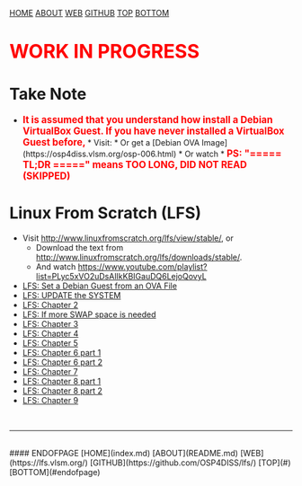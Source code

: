 ---
---

[HOME](index.md)
[ABOUT](README.md)
[WEB](https://lfs.vlsm.org/)
[GITHUB](https://github.com/OSP4DISS/lfs/)
[TOP](#)
[BOTTOM](#endofpage)

# <span style="color:red; font-weight:bold; font-size:larger;">WORK IN PROGRESS</span>

# Take Note

* <span style="color:red; font-weight:bold; font-size:larger;">
  It is assumed that you understand how install a Debian VirtualBox Guest.
  If you have never installed a VirtualBox Guest before,
  </span>
  * Visit: <https://osp4diss.vlsm.org/>
  * Or get a [Debian OVA Image](https://osp4diss.vlsm.org/osp-006.html)
  * Or watch <https://www.youtube.com/playlist?list=PLwaskZn3rUGs-wP-9Nx-nVYQUBkM4Fkoz>
  * <span style="color:red; font-weight:bold; font-size:larger;">
  PS: "===== TL;DR =====" means TOO LONG, DID NOT READ (SKIPPED)
  </span>

# Linux From Scratch (LFS)

* Visit <http://www.linuxfromscratch.org/lfs/view/stable/>, or
  * Download the text from <http://www.linuxfromscratch.org/lfs/downloads/stable/>.
  * And watch <https://www.youtube.com/playlist?list=PLyc5xVO2uDsAlIkKBIGauDQ6LejoQovyL>
* [LFS: Set a Debian Guest from an OVA File](LFS-01.md)
* [LFS: UPDATE the SYSTEM](LFS-02.md)
* [LFS: Chapter 2](LFS-03.md)
* [LFS: If more SWAP space is needed](LFS-04.md)
* [LFS: Chapter 3](LFS-05.md)
* [LFS: Chapter 4](LFS-06.md)
* [LFS: Chapter 5](LFS-07.md)
* [LFS: Chapter 6 part 1](LFS-08.md)
* [LFS: Chapter 6 part 2](LFS-09.md)
* [LFS: Chapter 7](LFS-10.md)
* [LFS: Chapter 8 part 1](LFS-11.md)
* [LFS: Chapter 8 part 2](LFS-12.md)
* [LFS: Chapter 9](LFS-13.md)

<br>
<hr>
<br>
#### ENDOFPAGE
[HOME](index.md)
[ABOUT](README.md)
[WEB](https://lfs.vlsm.org/)
[GITHUB](https://github.com/OSP4DISS/lfs/)
[TOP](#)
[BOTTOM](#endofpage)
<br>


